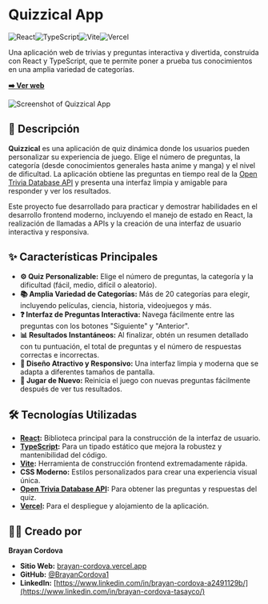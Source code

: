 # Quizzical App

![React](https://img.shields.io/badge/React-20232A?style=for-the-badge&logo=react&logoColor=61DAFB)![TypeScript](https://img.shields.io/badge/TypeScript-007ACC?style=for-the-badge&logo=typescript&logoColor=white)![Vite](https://img.shields.io/badge/Vite-B73BFE?style=for-the-badge&logo=vite&logoColor=FFD62E)![Vercel](https://img.shields.io/badge/Vercel-000000?style=for-the-badge&logo=vercel&logoColor=white)

Una aplicación web de trivias y preguntas interactiva y divertida, construida con React y TypeScript, que te permite poner a prueba tus conocimientos en una amplia variedad de categorías.

**[➡️ Ver web](https://quizzical-go.vercel.app/)**

![Screenshot of Quizzical App](https://imgur.com/a/Ph9FbNI)

## 📝 Descripción

**Quizzical** es una aplicación de quiz dinámica donde los usuarios pueden personalizar su experiencia de juego. Elige el número de preguntas, la categoría (desde conocimientos generales hasta anime y manga) y el nivel de dificultad. La aplicación obtiene las preguntas en tiempo real de la [Open Trivia Database API](https://opentdb.com/) y presenta una interfaz limpia y amigable para responder y ver los resultados.

Este proyecto fue desarrollado para practicar y demostrar habilidades en el desarrollo frontend moderno, incluyendo el manejo de estado en React, la realización de llamadas a APIs y la creación de una interfaz de usuario interactiva y responsiva.

## ✨ Características Principales

-   **⚙️ Quiz Personalizable:** Elige el número de preguntas, la categoría y la dificultad (fácil, medio, difícil o aleatorio).
-   **📚 Amplia Variedad de Categorías:** Más de 20 categorías para elegir, incluyendo películas, ciencia, historia, videojuegos y más.
-   **❓ Interfaz de Preguntas Interactiva:** Navega fácilmente entre las preguntas con los botones "Siguiente" y "Anterior".
-   **📊 Resultados Instantáneos:** Al finalizar, obtén un resumen detallado con tu puntuación, el total de preguntas y el número de respuestas correctas e incorrectas.
-   **🎨 Diseño Atractivo y Responsivo:** Una interfaz limpia y moderna que se adapta a diferentes tamaños de pantalla.
-   **🔄 Jugar de Nuevo:** Reinicia el juego con nuevas preguntas fácilmente después de ver tus resultados.

## 🛠️ Tecnologías Utilizadas

-   **[React](https://reactjs.org/):** Biblioteca principal para la construcción de la interfaz de usuario.
-   **[TypeScript](https://www.typescriptlang.org/):** Para un tipado estático que mejora la robustez y mantenibilidad del código.
-   **[Vite](https://vitejs.dev/):** Herramienta de construcción frontend extremadamente rápida.
-   **CSS Moderno:** Estilos personalizados para crear una experiencia visual única.
-   **[Open Trivia Database API](https://opentdb.com/):** Para obtener las preguntas y respuestas del quiz.
-   **[Vercel](https://vercel.com/):** Para el despliegue y alojamiento de la aplicación.

## 🧑‍💻 Creado por

**Brayan Cordova**
*   **Sitio Web:** [brayan-cordova.vercel.app](https://brayan-cordova.vercel.app/)
*   **GitHub:** [@BrayanCordova1](https://github.com/BrayanCordova1)
*   **LinkedIn:** [https://www.linkedin.com/in/brayan-cordova-a2491129b/](https://www.linkedin.com/in/brayan-cordova-tasayco/)